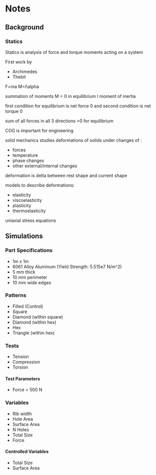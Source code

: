 ﻿# Notes

## Background

### Statics

Statics is analysis of force and torque moments acting on a system

First work by

- Archimedes
- Thebit

F=ma
M=_I_\alpha

summation of moments M = 0 in equilibrium
I moment of inertia

first condition for equilibrium is net force 0 and second condition is net torque 0

sum of all forces in all 3 directions =0 for equilibrium

COG is important for engineering

solid mechanics studies deformations of solids under changes of :

- forces
- temperature
- phase changes
- other external/internal changes

deformation is delta between rest shape and current shape

models to describe deformations:

- elasticity
- viscoelasticity
- plasticity
- thermoelasticity

uniaxial stress equations

## Simulations

### Part Specifications

- 1m x 1m
- 6061 Alloy Aluminum (Yield Strength: 5.515e7 N/m^2)
- 5 mm thick
- 10 mm perimeter
- 10 mm wide edges

### Patterns

- Filled (Control)
- Square
- Diamond (within square)
- Diamond (within hex)
- Hex
- Triangle (within hex)

### Tests

- Tension
- Compression
- Torsion

#### Test Parameters

- Force = 500 N

### Variables

- Rib width
- Hole Area
- Surface Area
- N Holes
- Total Size
- Force

#### Controlled Variables

- Total Size
- Surface Area
